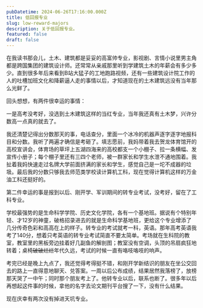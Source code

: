 ```yaml
---
pubDatetime: 2024-06-26T17:16:00.000Z
title: 低回报专业
slug: low-reward-majors
description: 关于低回报专业。
featured: false
draft: false
---
```


在我读书那会儿，土木、建筑都是妥妥的高富帅专业，影视剧、言情小说里男主角都是跨国集团的建筑设计师。还常常从亲戚那里听到学建筑土木的年薪会有多少多少。直到很多年后来看到B站大猛子的工地跑路视频，还有一些建筑设计院工作的人的吐槽加班文化和降薪逼人走的事情以后，才知道现在的土木建筑远没有当年那么光鲜了。

回头想想，有两件很幸运的事情：

一是高考没考好，没选到土木建筑这样的当红专业，当年我还真有土木梦，兴许分数高一点真的就去了。

我还清楚记得出分数那天的事，电话查分，里面一个冰冷的机器声逐字逐字地报科目和分数。我听了两遍才确信是考砸了。填志愿前，我妈带着我去贺龙体育馆开的高校宣讲会，体育场的草坪上五湖四海来的高校都支一个小棚子、拉一条横幅、发宣传小册子；每个棚子里还有三四个老师，被一群家长和学生水泄不通地围着。我扯着我妈快速走过名牌大学前面挤满的家长和学生，感觉自己是一坨不成器的垃圾。最后我的分数只够我去师范类学校读计算机工科，现在觉得计算机这样的万金油工科还挺好的。

第二件幸运的事是报到以后、刚开学、军训期间的转专业考试，没考好，留在了工科专业。

学校最强势的是生命科学学院、历史文化学院，各有一个基地班。据说有个特别年轻、才12岁的神童，破格招录进去的就是生命科学基地班，更给这个专业增添了几分传奇色彩和高高在上的样子。转专业的考试就考一科，英语。那年高考英语我考了140分，想着只考英语的转专业考试简直不要太简单。考场就在生科院的教室，教室里的黑板旁边挂着好几副鱼的解剖图；教室没有空调，头顶的吊扇疯狂地转着；桌椅~~破破烂烂~~年代久远，考试的时候一直有咯吱咯吱的响声。

考完已经是晚上九点了，我还觉得考得挺不错，和刚开学新结识的朋友在坐公交回去的路上一直得意地聊天、兑答案。一周以后公布成绩，结果居然我落榜了，放榜那天哭了一中午；同时那个朋友考上了。他转专业以后，联系也断了。很多年以后再想起这件事的时候，拿他的名字去论文期刊平台搜了一下，没有什么结果。

现在庆幸有两次没有掉进天坑专业。
